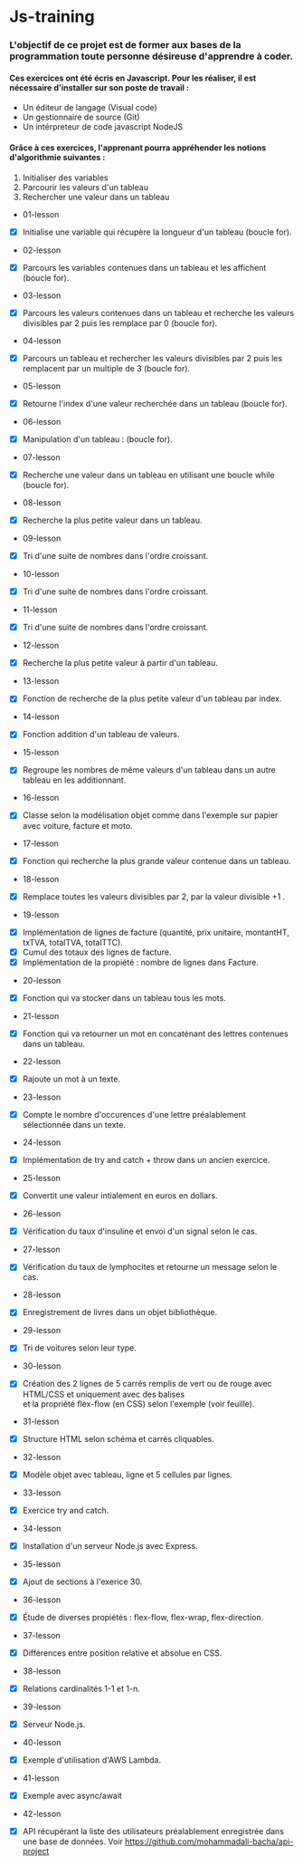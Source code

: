 # Js-training

### L'objectif de ce projet est de former aux bases de la programmation toute personne désireuse d'apprendre à coder.

#### Ces exercices ont été écris en Javascript. Pour les réaliser, il est nécessaire d'installer sur son poste de travail :

- Un éditeur de langage (Visual code)
- Un gestionnaire de source (Git)
- Un intérpreteur de code javascript NodeJS

#### Grâce à ces exercices, l'apprenant pourra appréhender les notions d'algorithmie suivantes :

1. Initialiser des variables
2. Parcourir les valeurs d'un tableau
3. Rechercher une valeur dans un tableau


* 01-lesson

- [x] Initialise une variable qui récupère la longueur d'un tableau (boucle for).

* 02-lesson

- [x] Parcours les variables contenues dans un tableau et les affichent (boucle for).

* 03-lesson

- [x] Parcours les valeurs contenues dans un tableau et recherche les valeurs divisibles par 2 puis les remplace par 0 (boucle for).

* 04-lesson
- [x] Parcours un tableau et rechercher les valeurs divisibles par 2 puis les remplacent par un multiple de 3 (boucle for).

* 05-lesson
- [x] Retourne l'index d'une valeur recherchée dans un tableau (boucle for).

* 06-lesson 
- [x] Manipulation d'un tableau : (boucle for).

* 07-lesson
- [x] Recherche une valeur dans un tableau en utilisant une boucle while (boucle for).

* 08-lesson
- [x] Recherche la plus petite valeur dans un tableau.

* 09-lesson
- [x] Tri d'une suite de nombres dans l'ordre croissant.

* 10-lesson
- [x] Tri d'une suite de nombres dans l'ordre croissant.

* 11-lesson
- [x] Tri d'une suite de nombres dans l'ordre croissant.

* 12-lesson
- [x] Recherche la plus petite valeur à partir d'un tableau.

* 13-lesson
- [x] Fonction de recherche de la plus petite valeur d'un tableau par index.

* 14-lesson
- [x] Fonction addition d'un tableau de valeurs.

* 15-lesson
- [x] Regroupe les nombres de même valeurs d'un tableau dans un autre tableau en les additionnant.

* 16-lesson
- [x] Classe selon la modélisation objet comme dans l'exemple sur papier avec voiture, facture et moto.

* 17-lesson
- [x] Fonction qui recherche la plus grande valeur contenue dans un tableau.

* 18-lesson
- [x] Remplace toutes les valeurs divisibles par 2, par la valeur divisible +1 .

* 19-lesson
- [x] Implémentation de lignes de facture (quantité, prix unitaire, montantHT, txTVA, totalTVA, totalTTC).
- [x] Cumul des totaux des lignes de facture.
- [x] Implémentation de la propiété : nombre de lignes dans Facture.

* 20-lesson
- [x] Fonction qui va stocker dans un tableau tous les mots.

* 21-lesson
- [x] Fonction qui va retourner un mot en concaténant des lettres contenues dans un tableau.

* 22-lesson
- [x] Rajoute un mot à un texte.

* 23-lesson
- [x] Compte le nombre d'occurences d'une lettre préalablement sélectionnée dans un texte.

* 24-lesson
- [x] Implémentation de try and catch + throw dans un ancien exercice.

* 25-lesson
- [x] Convertit une valeur intialement en euros en dollars.

* 26-lesson
- [x] Vérification du taux d'insuline et envoi d'un signal selon le cas.

* 27-lesson
- [x] Vérification du taux de lymphocites et retourne un message selon le cas.

* 28-lesson
- [x] Enregistrement de livres dans un objet bibliothèque.

* 29-lesson
- [x] Tri de voitures selon leur type.

* 30-lesson
- [X] Création des 2 lignes de 5 carrés remplis de vert ou de rouge avec HTML/CSS et uniquement avec des balises <div> et la propriété flex-flow (en CSS) selon l'exemple (voir feuille).

* 31-lesson
- [X] Structure HTML selon schéma et carrés cliquables.

* 32-lesson
- [X] Modèle objet avec tableau, ligne et 5 cellules par lignes.

* 33-lesson
- [X] Exercice try and catch.

* 34-lesson
- [X] Installation d'un serveur Node.js avec Express.

* 35-lesson
- [X] Ajout de sections à l'exerice 30.

* 36-lesson
- [X] Étude de diverses propiétés : flex-flow, flex-wrap, flex-direction.

* 37-lesson
- [X] Différences entre position relative et absolue en CSS.

* 38-lesson
- [X] Relations cardinalités  1-1 et 1-n.

* 39-lesson
- [X] Serveur Node.js.

* 40-lesson
- [X] Exemple d'utilisation d'AWS Lambda.

* 41-lesson
- [X] Exemple avec async/await

* 42-lesson
- [X] API récupérant la liste des utilisateurs préalablement enregistrée dans une base de données.
Voir https://github.com/mohammadali-bacha/api-project 

<!-- * 43-lesson
- [ ] Exemples de promises -->


